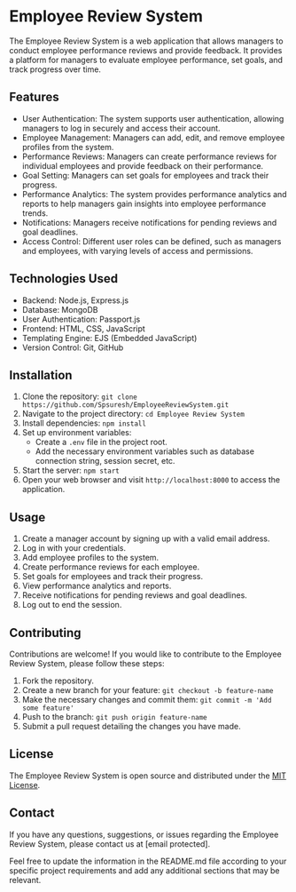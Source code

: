# Employee Review System

The Employee Review System is a web application that allows managers to conduct employee performance reviews and provide feedback. It provides a platform for managers to evaluate employee performance, set goals, and track progress over time.

## Features

- User Authentication: The system supports user authentication, allowing managers to log in securely and access their account.
- Employee Management: Managers can add, edit, and remove employee profiles from the system.
- Performance Reviews: Managers can create performance reviews for individual employees and provide feedback on their performance.
- Goal Setting: Managers can set goals for employees and track their progress.
- Performance Analytics: The system provides performance analytics and reports to help managers gain insights into employee performance trends.
- Notifications: Managers receive notifications for pending reviews and goal deadlines.
- Access Control: Different user roles can be defined, such as managers and employees, with varying levels of access and permissions.

## Technologies Used

- Backend: Node.js, Express.js
- Database: MongoDB
- User Authentication: Passport.js
- Frontend: HTML, CSS, JavaScript
- Templating Engine: EJS (Embedded JavaScript)
- Version Control: Git, GitHub

## Installation

1. Clone the repository: `git clone https://github.com/Spsuresh/EmployeeReviewSystem.git`
2. Navigate to the project directory: `cd Employee Review System`
3. Install dependencies: `npm install`
4. Set up environment variables:
   - Create a `.env` file in the project root.
   - Add the necessary environment variables such as database connection string, session secret, etc.
5. Start the server: `npm start`
6. Open your web browser and visit `http://localhost:8000` to access the application.

## Usage

1. Create a manager account by signing up with a valid email address.
2. Log in with your credentials.
3. Add employee profiles to the system.
4. Create performance reviews for each employee.
5. Set goals for employees and track their progress.
6. View performance analytics and reports.
7. Receive notifications for pending reviews and goal deadlines.
8. Log out to end the session.

## Contributing

Contributions are welcome! If you would like to contribute to the Employee Review System, please follow these steps:

1. Fork the repository.
2. Create a new branch for your feature: `git checkout -b feature-name`
3. Make the necessary changes and commit them: `git commit -m 'Add some feature'`
4. Push to the branch: `git push origin feature-name`
5. Submit a pull request detailing the changes you have made.

## License

The Employee Review System is open source and distributed under the [MIT License](https://opensource.org/licenses/MIT).

## Contact

If you have any questions, suggestions, or issues regarding the Employee Review System, please contact us at [email protected].

Feel free to update the information in the README.md file according to your specific project requirements and add any additional sections that may be relevant.
